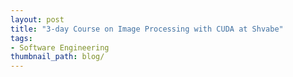 ```yaml
---
layout: post
title: "3-day Course on Image Processing with CUDA at Shvabe"
tags:
- Software Engineering
thumbnail_path: blog/
---
```

